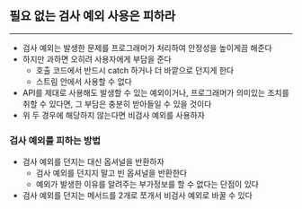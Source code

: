 ## 필요 없는 검사 예외 사용은 피하라
---
- 검사 예외는 발생한 문제를 프로그래머가 처리하여 안정성을 높이게끔 해준다
- 하지만 과하면 오히려 사용자에게 부담을 준다
	- 호출 코드에서 반드시 catch 하거나 더 바깥으로 던지게 한다
	- 스트림 안에서 사용할 수 없다
- API를 제대로 사용해도 발생할 수 있는 예외이거나, 프로그래머가 의미있는 조치를 취할 수 있다면, 그 부담은 충분히 받아들일 수 있을 것이다
- 위 두 경우에 해당하지 않는다면 비검사 예외를 사용하자

### 검사 예외를 피하는 방법
- 검사 예외를 던지는 대신 옵셔널을 반환하자
	- 검사 예외를 던지지 말고 빈 옵셔널을 반환한다
	- 예외가 발생한 이유를 알려주는 부가정보를 할 수 없다는 단점이 있다
- 검사 예외를 던지는 메서드를 2개로 쪼개서 비검사 예외로 바꿀 수 있다
